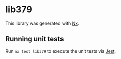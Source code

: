 # lib379

This library was generated with [Nx](https://nx.dev).


## Running unit tests

Run `nx test lib379` to execute the unit tests via [Jest](https://jestjs.io).


